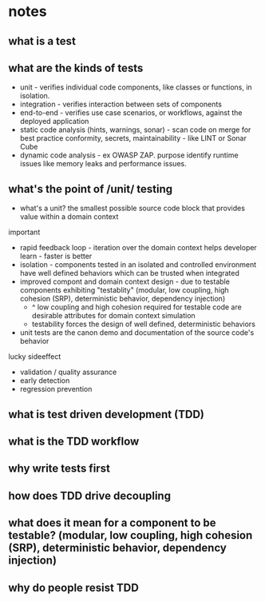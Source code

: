 # notes
## what is a test

## what are the kinds of tests
- unit - verifies individual code components, like classes or functions, in isolation.
- integration - verifies interaction between sets of components
- end-to-end - verifies use case scenarios, or workflows, against the deployed application 
- static code analysis (hints, warnings, sonar) - scan code on merge for best practice conformity, secrets, maintainability - like LINT or Sonar Cube
- dynamic code analysis - ex OWASP ZAP. purpose identify runtime issues like memory leaks and performance issues.

## what's the point of /unit/ testing
- what's a unit? the smallest possible source code block that provides value within a domain context
  
important
- rapid feedback loop - iteration over the domain context helps developer learn - faster is better
- isolation - components tested in an isolated and controlled environment have well defined behaviors which can be trusted when integrated
- improved compont and domain context design - due to testable components exhibiting "testablity" (modular, low coupling, high cohesion (SRP), deterministic behavior, dependency injection)
  - ^ low coupling and high cohesion required for testable code are desirable attributes for domain context simulation
  - testability forces the design of well defined, deterministic behaviors
- unit tests are the canon demo and documentation of the source code's behavior

lucky sideeffect
- validation / quality assurance
- early detection
- regression prevention



## what is test driven development (TDD)
## what is the TDD workflow
## why write tests first
## how does TDD drive decoupling
## what does it mean for a component to be testable? (modular, low coupling, high cohesion (SRP), deterministic behavior, dependency injection)
## why do people resist TDD
## 
